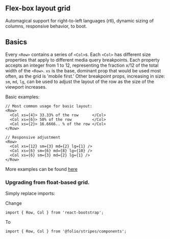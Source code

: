 ## Flex-box layout grid
Automagical support for right-to-left languages (rtl), dynamic sizing of columns, responsive behavior, to boot.

## Basics
Every `<Row>` contains a series of `<Col>`s. Each `<Col>` has different size properties that apply to different media query breakpoints. Each property accepts an integer from 1 to 12, representing the fraction x/12 of the total width of the `<Row>`. `xs` is the base, dominant prop that would be used most often, as the grid is 'mobile first.' Other breakpoint props, increasing in size: `sm`, `md`, `lg`, can be used to adjust the layout of the row as the size of the viewport increases.

Basic examples:
```
// Most common usage for basic layout:
<Row>
  <Col xs={4}> 33.33% of the row      </Col>
  <Col xs={6}> 50% of the row         </Col>
  <Col xs={2}> 16.6666.. % of the row </Col>
</Row>

// Responsive adjustment
<Row>
  <Col xs={12} sm={3} md={2} lg={1} />
  <Col xs={6} sm={6} md={8} lg={10} />
  <Col xs={6} sm={3} md={2} lg={1} />
</Row>
```

More examples can be found [here](https://roylee0704.github.io/react-flexbox-grid/)


### Upgrading from float-based grid.

Simply replace imports:

Change
```
import { Row, Col } from 'react-bootstrap';
```
To
```
import { Row, Col } from '@folio/stripes/components';

```
